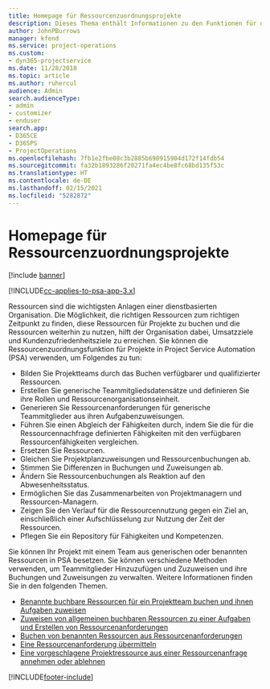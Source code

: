 ```yaml
---
title: Homepage für Ressourcenzuordnungsprojekte
description: Dieses Thema enthält Informationen zu den Funktionen für das Ressourcenmanagement in Project Service Automation (PSA) für Dynamics 365.
author: JohnPBurrows
manager: kfend
ms.service: project-operations
ms.custom:
- dyn365-projectservice
ms.date: 11/28/2018
ms.topic: article
ms.author: ruhercul
audience: Admin
search.audienceType:
- admin
- customizer
- enduser
search.app:
- D365CE
- D365PS
- ProjectOperations
ms.openlocfilehash: 7fb1e2fbe08c3b2885b690915904d172f14fdb54
ms.sourcegitcommit: fa32b1893286f20271fa4ec4be8fc68bd135f53c
ms.translationtype: HT
ms.contentlocale: de-DE
ms.lasthandoff: 02/15/2021
ms.locfileid: "5282872"
---
```

# <a name="resourcing-projects-home-page"></a>Homepage für Ressourcenzuordnungsprojekte

[!include [banner](../includes/psa-now-project-operations.md)]

[!INCLUDE[cc-applies-to-psa-app-3.x](../includes/cc-applies-to-psa-app-3x.md)]

Ressourcen sind die wichtigsten Anlagen einer dienstbasierten Organisation. Die Möglichkeit, die richtigen Ressourcen zum richtigen Zeitpunkt zu finden, diese Ressourcen für Projekte zu buchen und die Ressourcen weiterhin zu nutzen, hilft der Organisation dabei, Umsatzziele und Kundenzufriedenheitsziele zu erreichen. Sie können die Ressourcenzuordnungsfunktion für Projekte in Project Service Automation (PSA) verwenden, um Folgendes zu tun:

- Bilden Sie Projektteams durch das Buchen verfügbarer und qualifizierter Ressourcen.
- Erstellen Sie generische Teammitgliedsdatensätze und definieren Sie ihre Rollen und Ressourcenorganisationseinheit.
- Generieren Sie Ressourcenanforderungen für generische Teammitglieder aus ihren Aufgabenzuweisungen.
- Führen Sie einen Abgleich der Fähigkeiten durch, indem Sie die für die Ressourcennachfrage definierten Fähigkeiten mit den verfügbaren Ressourcenfähigkeiten vergleichen.
- Ersetzen Sie Ressourcen.
- Gleichen Sie Projektplanzuweisungen und Ressourcenbuchungen ab.
- Stimmen Sie Differenzen in Buchungen und Zuweisungen ab.
- Ändern Sie Ressourcenbuchungen als Reaktion auf den Abwesenheitsstatus.
- Ermöglichen Sie das Zusammenarbeiten von Projektmanagern und Ressourcen-Managern.
- Zeigen Sie den Verlauf für die Ressourcennutzung gegen ein Ziel an, einschließlich einer Aufschlüsselung zur Nutzung der Zeit der Ressourcen.
- Pflegen Sie ein Repository für Fähigkeiten und Kompetenzen.


Sie können Ihr Projekt mit einem Team aus generischen oder benannten Ressourcen in PSA besetzen. Sie können verschiedene Methoden verwenden, um Teammitglieder Hinzuzufügen und Zuzuweisen und ihre Buchungen und Zuweisungen zu verwalten. Weitere Informationen finden Sie in den folgenden Themen.

- [Benannte buchbare Ressourcen für ein Projektteam buchen und ihnen Aufgaben zuweisen](assign-named-bookable-resource.md)
- [Zuweisen von allgemeinen buchbaren Ressourcen zu einer Aufgaben und Erstellen von Ressourcenanforderungen](assign-generic-bookable-resource.md)
- [Buchen von benannten Ressourcen aus Ressourcenanforderungen](book-named-resource.md)
- [Eine Ressourcenanforderung übermitteln](submit-resource-request.md)
- [Eine vorgeschlagene Projektressource aus einer Ressourcenanfrage annehmen oder ablehnen](accept-reject-proposed-resource.md)


[!INCLUDE[footer-include](../includes/footer-banner.md)]